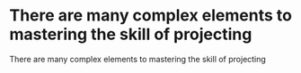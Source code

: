 # There are many complex elements to mastering the skill of projecting

There are many complex elements to mastering the skill of projecting
